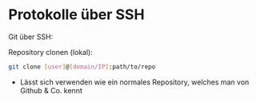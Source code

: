# Protokolle über SSH

Git über SSH:

Repository clonen (lokal):

```bash
git clone [user]@[domain/IP]:path/to/repo
```

- Lässt sich verwenden wie ein normales Repository, welches man von Github & Co. kennt
